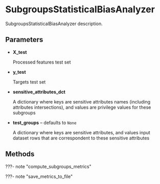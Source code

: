 # SubgroupsStatisticalBiasAnalyzer

SubgroupsStatisticalBiasAnalyzer description.



## Parameters

- **X_test**

    Processed features test set

- **y_test**

    Targets test set

- **sensitive_attributes_dct**

    A dictionary where keys are sensitive attributes names (including attributes intersections),  and values are privilege values for these subgroups

- **test_groups** – defaults to `None`

    A dictionary where keys are sensitive attributes, and values input dataset rows  that are correspondent to these sensitive attributes




## Methods

???- note "compute_subgroups_metrics"

???- note "save_metrics_to_file"

